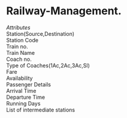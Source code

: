 # Railway-Management.

*Attributes*  
Station(Source,Destination)  
Station Code  
Train no.  
Train Name  
Coach no.  
Type of Coaches(1Ac,2Ac,3Ac,Sl)  
Fare  
Availability  
Passenger Details  
Arrival Time  
Departure Time  
Running Days  
List of intermediate stations  
